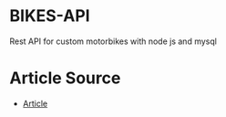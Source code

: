 # BIKES-API

Rest API for custom motorbikes with node js and mysql

# Article Source

-   [Article](https://bezkoder.com/node-js-rest-api-express-mysql/)

